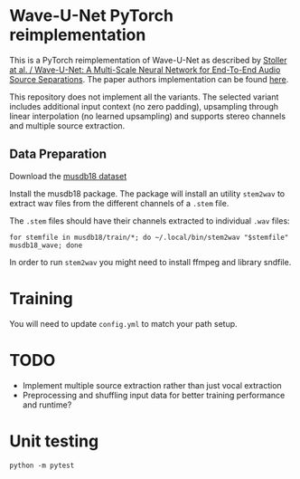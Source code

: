 
# Wave-U-Net PyTorch reimplementation

This is a PyTorch reimplementation of Wave-U-Net as described by
[Stoller at al. / Wave-U-Net: A Multi-Scale Neural Network for End-To-End Audio Source Separations](https://arxiv.org/abs/1806.03185).
The paper authors implementation can be found [here](https://github.com/f90/Wave-U-Net).

This repository does not implement all the variants. The selected variant includes additional input context (no zero padding),
upsampling through linear interpolation (no learned upsampling) and supports stereo channels and multiple source extraction.

## Data Preparation

Download the [musdb18 dataset](https://sigsep.github.io/datasets/musdb.html)

Install the musdb18 package. The package will install an utility `stem2wav` to extract wav files
from the different channels of a `.stem` file.

The `.stem` files should have their channels extracted to individual `.wav` files:

```
for stemfile in musdb18/train/*; do ~/.local/bin/stem2wav "$stemfile" musdb18_wave; done
```

In order to run `stem2wav` you might need to install ffmpeg and library sndfile.

# Training

You will need to update `config.yml` to match your path setup.

# TODO

+ Implement multiple source extraction rather than just vocal extraction
+ Preprocessing and shuffling input data for better training performance and runtime?

# Unit testing

```
python -m pytest
```
